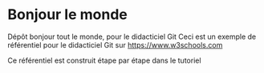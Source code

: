 # Bonjour le monde
Dépôt bonjour tout le monde, pour le didacticiel Git
Ceci est un exemple de référentiel pour le didacticiel Git sur https://www.w3schools.com

Ce référentiel est construit étape par étape dans le tutoriel
